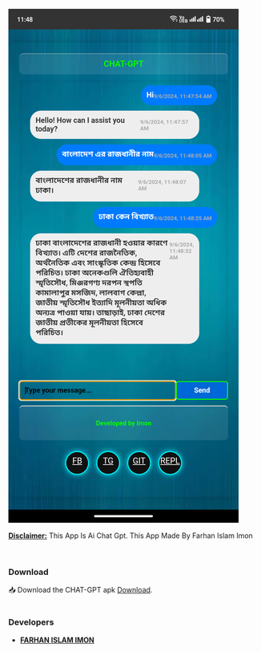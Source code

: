 <p>
<a href="#">
<img title="DH-Hackbar" src="https://github.com/Imon-404/CHAT-GPT-APK/blob/main/Screenshot_20240906-114837.png">
</a>
</p>

<b><u>Disclaimer:</u></b> This App Is Ai Chat Gpt. This App Made By Farhan Islam Imon
</p>
<br>

### Download
📥 Download the CHAT-GPT apk <a href="https://github.com/Imon-404/CHAT-GPT-APK/raw/main/CHAT-GPT.apk">Download</a>.
<br>
<br>


### Developers
- [**FARHAN ISLAM IMON**](https://www.facebook.com/Imon.132233?mibextid=ZbWKwL)
<br>
